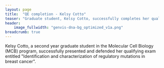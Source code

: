 ```yaml
---
layout: page
title:  "QE completion - Kelsy Cotto"
teaser: "Graduate student, Kelsy Cotto, successfully completes her qualifying exam"
header:
    image_fullwidth: "genvis-dna-bg_optimized_v1a.png"
breadcrumb: true
---
```


Kelsy Cotto, a second year graduate student in the Molecular Cell Biology (MCB) program, successfully presented and defended her qualifying exam entitled "Identification and characterization of regulatory mutations in breast cancer".

<div class="row">
    <div class="small-12 columns">
    </div>
</div>
<br>
